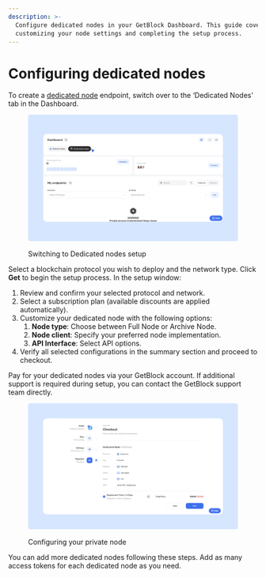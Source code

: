 ```yaml
---
description: >-
  Configure dedicated nodes in your GetBlock Dashboard. This guide covers
  customizing your node settings and completing the setup process.
---
```


# Configuring dedicated nodes

To create a [dedicated node](https://getblock.io/dedicated-nodes/) endpoint, switch over to the ‘Dedicated Nodes’ tab in the Dashboard.

<figure><img src="../../.gitbook/assets/Docs_dedicated_tab_switch.svg" alt="How to set up a private blockchain node"><figcaption><p>Switching to Dedicated nodes setup</p></figcaption></figure>

Select a blockchain protocol you wish to deploy and the network type. Click **Get** to begin the setup process. In the setup window:

1. Review and confirm your selected protocol and network.
2. Select a subscription plan (available discounts are applied automatically).
3. Customize your dedicated node with the following options:
   1. **Node type**: Choose between Full Node or Archive Node.
   2. **Node client**: Specify your preferred node implementation.
   3. **API Interface**: Select API options.&#x20;
4. Verify all selected configurations in the summary section and proceed to checkout.&#x20;

Pay for your dedicated nodes via your GetBlock account. If additional support is required during setup, you can contact the GetBlock support team directly.

<figure><img src="../../.gitbook/assets/Docs_dedic_setup.svg" alt="Configuring your private blockchain node server"><figcaption><p>Configuring your private node</p></figcaption></figure>

You can add more dedicated nodes following these steps. Add as many access tokens for each dedicated node as you need.
